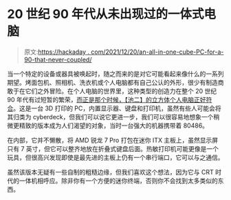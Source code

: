 # 20 世纪 90 年代从未出现过的一体式电脑

> 原文:[https://hackaday . com/2021/12/20/an-all-in-one-cube-PC-for-a-90-that-never-coupled/](https://hackaday.com/2021/12/20/an-all-in-one-cube-pc-for-a-1990s-that-never-quite-happened/)

当一个特定的设备或器具被唤起时，随之而来的是对它可能看起来像什么的一系列期望。烤面包机、照相机、洗衣机或个人电脑都有自己公认的外形，很少有制造商敢于在它们之外冒险。在个人电脑的世界里，这种类型的创造力在整个 20 世纪 90 年代有过短暂的繁荣，[而正是那个时候，【池二】的立方体个人电脑正好符合](https://www.ikejima.org/projects/2021111-portablecubepc.html)。这是一台 3D 打印的 PC，内置显示器、键盘和打印机，虽然有些人可能会将其归类为 cyberdeck，但我们可以说它更进一步，我们可以很容易地想象一个稍微更精致的版本成为人们渴望的对象，当时一台强大的机器携带着 80486。

在内部，它并不懒散，将 AMD 锐龙 7 Pro 打包在迷你 ITX 主板上，虽然显示屏只有 7 英寸，但它可以整齐地放在折叠式键盘后面。热敏打印机可能更像是一个玩具，但很高兴发现即使是最先进的主板上仍有一个串行端口，它可以与之通信。

虽然该版本无疑有一些自制的粗糙边缘，但我们喜欢这个想法，因为它与 CRT 时代的一体机相呼应。除非你有一个方便的迷你终端，否则你不会找到太多类似的东西。